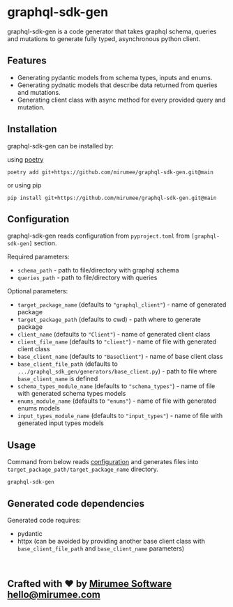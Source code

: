 # graphql-sdk-gen

graphql-sdk-gen is a code generator that takes graphql schema, queries and mutations to generate fully typed, asynchronous python client.


## Features

- Generating pydantic models from schema types, inputs and enums.
- Generating pydnatic models that describe data returned from queries and mutations.
- Generating client class with async method for every provided query and mutation.


## Installation

graphql-sdk-gen can be installed by:

using [poetry](https://python-poetry.org/)
```
poetry add git+https://github.com/mirumee/graphql-sdk-gen.git@main
```

or using pip
```
pip install git+https://github.com/mirumee/graphql-sdk-gen.git@main
```


## Configuration

graphql-sdk-gen reads configuration from `pyproject.toml` from `[graphql-sdk-gen]` section.

Required parameters:
- `schema_path` - path to file/directory with graphql schema
- `queries_path` - path to file/directory with queries

Optional parameters:
- `target_package_name` (defaults to `"graphql_client"`) - name of generated package
- `target_package_path` (defaults to cwd) - path where to generate package
- `client_name` (defaults to `"Client"`) - name of generated client class
- `client_file_name` (defaults to `"client"`) - name of file with generated client class
- `base_client_name` (defaults to `"BaseClient"`) - name of base client class
- `base_client_file_path` (defaults to `.../graphql_sdk_gen/generators/base_client.py`) - path to file where `base_client_name` is defined
- `schema_types_module_name` (defaults to `"schema_types"`) - name of file with generated schema types models
- `enums_module_name` (defaults to `"enums"`) - name of file with generated enums models
- `input_types_module_name` (defaults to `"input_types"`) - name of file with generated input types models


## Usage

Command from below reads [configuration](#configuration) and generates files into `target_package_path/target_package_name` directory. 
```
graphql-sdk-gen
```


## Generated code dependencies

Generated code requires:
- pydantic
- httpx (can be avoided by providing another base client class with `base_client_file_path` and `base_client_name` parameters)

<br>

## **Crafted with ❤️ by [Mirumee Software](http://mirumee.com)** hello@mirumee.com
